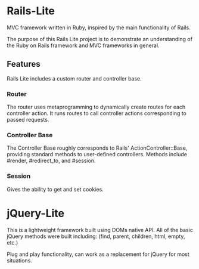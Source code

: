 # Rails-Lite

MVC framework written in Ruby, inspired by the main functionality of Rails.

The purpose of this Rails Lite project is to demonstrate an understanding of the Ruby on Rails framework and MVC frameworks in general.

## Features

Rails Lite includes a custom router and controller base.

### Router

The router uses metaprogramming to dynamically create routes for each controller action. It runs routes to call controller actions corresponding to passed requests.

### Controller Base

The Controller Base roughly corresponds to Rails' ActionController::Base, providing standard methods to user-defined controllers. Methods include #render, #redirect_to, and #session.

### Session

Gives the ability to get and set cookies.

# jQuery-Lite

This is a lightweight framework built using DOMs native API. All of the basic jQuery methods were built including: (find, parent, children, html, empty, etc.)

Plug and play functionality, can work as a replacement for jQuery for most situations.
